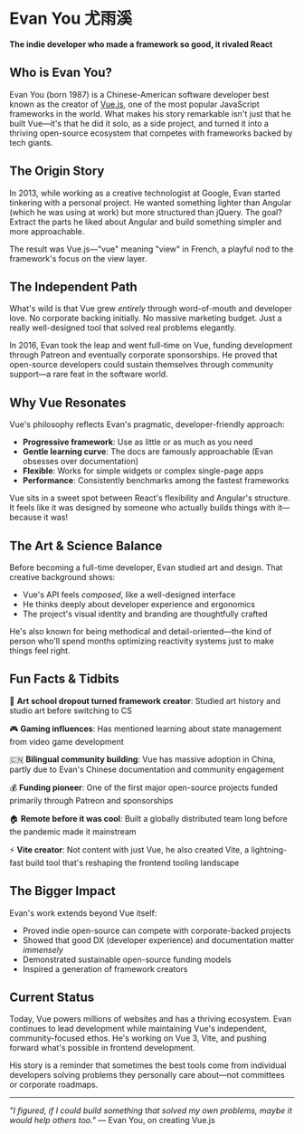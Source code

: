 # Evan You 尤雨溪

**The indie developer who made a framework so good, it rivaled React**

## Who is Evan You?

Evan You (born 1987) is a Chinese-American software developer best known as the creator of [Vue.js](https://vuejs.org/), one of the most popular JavaScript frameworks in the world. What makes his story remarkable isn't just that he built Vue—it's that he did it solo, as a side project, and turned it into a thriving open-source ecosystem that competes with frameworks backed by tech giants.

## The Origin Story

In 2013, while working as a creative technologist at Google, Evan started tinkering with a personal project. He wanted something lighter than Angular (which he was using at work) but more structured than jQuery. The goal? Extract the parts he liked about Angular and build something simpler and more approachable.

The result was Vue.js—"vue" meaning "view" in French, a playful nod to the framework's focus on the view layer.

## The Independent Path

What's wild is that Vue grew *entirely* through word-of-mouth and developer love. No corporate backing initially. No massive marketing budget. Just a really well-designed tool that solved real problems elegantly.

In 2016, Evan took the leap and went full-time on Vue, funding development through Patreon and eventually corporate sponsorships. He proved that open-source developers could sustain themselves through community support—a rare feat in the software world.

## Why Vue Resonates

Vue's philosophy reflects Evan's pragmatic, developer-friendly approach:
- **Progressive framework**: Use as little or as much as you need
- **Gentle learning curve**: The docs are famously approachable (Evan obsesses over documentation)
- **Flexible**: Works for simple widgets or complex single-page apps
- **Performance**: Consistently benchmarks among the fastest frameworks

Vue sits in a sweet spot between React's flexibility and Angular's structure. It feels like it was designed by someone who actually builds things with it—because it was!

## The Art & Science Balance

Before becoming a full-time developer, Evan studied art and design. That creative background shows:
- Vue's API feels *composed*, like a well-designed interface
- He thinks deeply about developer experience and ergonomics
- The project's visual identity and branding are thoughtfully crafted

He's also known for being methodical and detail-oriented—the kind of person who'll spend months optimizing reactivity systems just to make things feel right.

## Fun Facts & Tidbits

🎨 **Art school dropout turned framework creator**: Studied art history and studio art before switching to CS

🎮 **Gaming influences**: Has mentioned learning about state management from video game development

🇨🇳 **Bilingual community building**: Vue has massive adoption in China, partly due to Evan's Chinese documentation and community engagement

💰 **Funding pioneer**: One of the first major open-source projects funded primarily through Patreon and sponsorships

🏠 **Remote before it was cool**: Built a globally distributed team long before the pandemic made it mainstream

⚡ **Vite creator**: Not content with just Vue, he also created Vite, a lightning-fast build tool that's reshaping the frontend tooling landscape

## The Bigger Impact

Evan's work extends beyond Vue itself:
- Proved indie open-source can compete with corporate-backed projects
- Showed that good DX (developer experience) and documentation matter *immensely*
- Demonstrated sustainable open-source funding models
- Inspired a generation of framework creators

## Current Status

Today, Vue powers millions of websites and has a thriving ecosystem. Evan continues to lead development while maintaining Vue's independent, community-focused ethos. He's working on Vue 3, Vite, and pushing forward what's possible in frontend development.

His story is a reminder that sometimes the best tools come from individual developers solving problems they personally care about—not committees or corporate roadmaps.

---

*"I figured, if I could build something that solved my own problems, maybe it would help others too."* — Evan You, on creating Vue.js